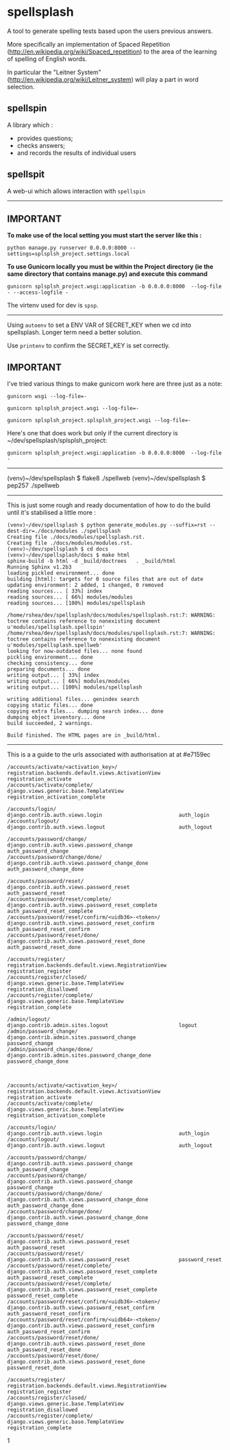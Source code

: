spellsplash       
=========
A tool to generate spelling tests based upon the users previous answers.

More specifically an implementation of Spaced Repetition (http://en.wikipedia.org/wiki/Spaced_repetition) to the area of the learning of spelling of English words.

In particular the "Leitner System" (http://en.wikipedia.org/wiki/Leitner_system) will play a part in word selection.

spellspin
-------
A library which :

* provides questions;
* checks answers;
* and records the results of individual users

spellspit
-------
A web-ui which allows interaction with `spellspin`


* * * * 
IMPORTANT
-------
**To make use of the local setting you must start the server like this :**
```
python manage.py runserver 0.0.0.0:8000 --settings=splsplsh_project.settings.local
```

**To use Gunicorn locally you must be within the Project directory (ie the same directory that contains manage.py) and execute this command**

```
gunicorn splsplsh_project.wsgi:application -b 0.0.0.0:8000  --log-file - --access-logfile -
```

The virtenv used for dev is `spsp`.
* * * * 
Using `autoenv` to set a ENV VAR of SECRET_KEY when we cd into spellsplash. Longer term
need a better solution.

Use `printenv` to confirm the SECRET_KEY is set correctly.

IMPORTANT
-------
I've tried various things to make gunicorn work here are three just as a note:

```
gunicorn wsgi --log-file=-

gunicorn splsplsh_project.wsgi --log-file=-

gunicorn splsplsh_project.splsplsh_project.wsgi --log-file=-
```

Here's one that does work but only if the current directory is ~/dev/spellsplash/splsplsh_project:
```
gunicorn splsplsh_project.wsgi:application -b 0.0.0.0:8000  --log-file -
```



* * * * 
(venv)~/dev/spellsplash $ flake8 ./spellweb
(venv)~/dev/spellsplash $ pep257 ./spellweb

* * * * 
This is just some rough and ready documentation of how to do the build until it's stabilised a little more :

```
(venv)~/dev/spellsplash $ python generate_modules.py --suffix=rst --dest-dir=./docs/modules ./spellsplash
Creating file ./docs/modules/spellsplash.rst.
Creating file ./docs/modules/modules.rst.
(venv)~/dev/spellsplash $ cd docs
(venv)~/dev/spellsplash/docs $ make html
sphinx-build -b html -d _build/doctrees   . _build/html
Running Sphinx v1.2b3
loading pickled environment... done
building [html]: targets for 0 source files that are out of date
updating environment: 2 added, 1 changed, 0 removed
reading sources... [ 33%] index
reading sources... [ 66%] modules/modules
reading sources... [100%] modules/spellsplash

/home/rshea/dev/spellsplash/docs/modules/spellsplash.rst:7: WARNING: toctree contains reference to nonexisting document u'modules/spellsplash.spellspin'
/home/rshea/dev/spellsplash/docs/modules/spellsplash.rst:7: WARNING: toctree contains reference to nonexisting document u'modules/spellsplash.spellweb'
looking for now-outdated files... none found
pickling environment... done
checking consistency... done
preparing documents... done
writing output... [ 33%] index
writing output... [ 66%] modules/modules
writing output... [100%] modules/spellsplash

writing additional files... genindex search
copying static files... done
copying extra files... dumping search index... done
dumping object inventory... done
build succeeded, 2 warnings.

Build finished. The HTML pages are in _build/html.

```
* * * * 
This is a a guide to the urls associated with authorisation at at #e7159ec

```
/accounts/activate/<activation_key>/                    registration.backends.default.views.ActivationView      registration_activate
/accounts/activate/complete/                            django.views.generic.base.TemplateView                  registration_activation_complete

/accounts/login/                                        django.contrib.auth.views.login                         auth_login
/accounts/logout/                                       django.contrib.auth.views.logout                        auth_logout

/accounts/password/change/                              django.contrib.auth.views.password_change               auth_password_change
/accounts/password/change/done/                         django.contrib.auth.views.password_change_done          auth_password_change_done

/accounts/password/reset/                               django.contrib.auth.views.password_reset                auth_password_reset
/accounts/password/reset/complete/                      django.contrib.auth.views.password_reset_complete       auth_password_reset_complete
/accounts/password/reset/confirm/<uidb36>-<token>/      django.contrib.auth.views.password_reset_confirm        auth_password_reset_confirm
/accounts/password/reset/done/                          django.contrib.auth.views.password_reset_done           auth_password_reset_done

/accounts/register/                                     registration.backends.default.views.RegistrationView    registration_register
/accounts/register/closed/                              django.views.generic.base.TemplateView                  registration_disallowed
/accounts/register/complete/                            django.views.generic.base.TemplateView                  registration_complete

/admin/logout/                                          django.contrib.admin.sites.logout                       logout
/admin/password_change/                                 django.contrib.admin.sites.password_change              password_change
/admin/password_change/done/                            django.contrib.admin.sites.password_change_done         password_change_done



/accounts/activate/<activation_key>/                    registration.backends.default.views.ActivationView      registration_activate
/accounts/activate/complete/                            django.views.generic.base.TemplateView                  registration_activation_complete

/accounts/login/                                        django.contrib.auth.views.login                         auth_login
/accounts/logout/                                       django.contrib.auth.views.logout                        auth_logout

/accounts/password/change/                              django.contrib.auth.views.password_change               auth_password_change
/accounts/password/change/                              django.contrib.auth.views.password_change               password_change
/accounts/password/change/done/                         django.contrib.auth.views.password_change_done          auth_password_change_done
/accounts/password/change/done/                         django.contrib.auth.views.password_change_done          password_change_done

/accounts/password/reset/                               django.contrib.auth.views.password_reset                auth_password_reset
/accounts/password/reset/                               django.contrib.auth.views.password_reset                password_reset
/accounts/password/reset/complete/                      django.contrib.auth.views.password_reset_complete       auth_password_reset_complete
/accounts/password/reset/complete/                      django.contrib.auth.views.password_reset_complete       password_reset_complete
/accounts/password/reset/confirm/<uidb36>-<token>/      django.contrib.auth.views.password_reset_confirm        auth_password_reset_confirm
/accounts/password/reset/confirm/<uidb64>-<token>/      django.contrib.auth.views.password_reset_confirm        auth_password_reset_confirm
/accounts/password/reset/done/                          django.contrib.auth.views.password_reset_done           auth_password_reset_done
/accounts/password/reset/done/                          django.contrib.auth.views.password_reset_done           password_reset_done

/accounts/register/                                     registration.backends.default.views.RegistrationView    registration_register
/accounts/register/closed/                              django.views.generic.base.TemplateView                  registration_disallowed
/accounts/register/complete/                            django.views.generic.base.TemplateView                  registration_complete

```
1
